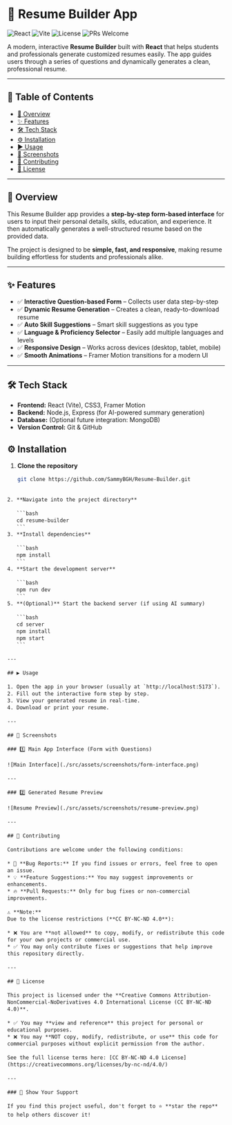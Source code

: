 
# 📝 Resume Builder App

![React](https://img.shields.io/badge/Built%20with-React-61DBFB?logo=react&logoColor=white)
![Vite](https://img.shields.io/badge/Powered%20by-Vite-646CFF?logo=vite&logoColor=white)
![License](https://img.shields.io/badge/License-CC%20BY--NC--ND%204.0-orange)
![PRs Welcome](https://img.shields.io/badge/PRs-Welcome-brightgreen)

A modern, interactive **Resume Builder** built with **React** that helps students and professionals generate customized resumes easily. The app guides users through a series of questions and dynamically generates a clean, professional resume.

---

## 📑 Table of Contents

* [🚀 Overview](#-overview)
* [✨ Features](#-features)
* [🛠️ Tech Stack](#%EF%B8%8F-tech-stack)
* [⚙️ Installation](#%EF%B8%8F-installation)
* [▶️ Usage](#%EF%B8%8F-usage)
* [📸 Screenshots](#-screenshots)
* [🤝 Contributing](#-contributing)
* [📜 License](#-license)

---

## 🚀 Overview

This Resume Builder app provides a **step-by-step form-based interface** for users to input their personal details, skills, education, and experience.
It then automatically generates a well-structured resume based on the provided data.

The project is designed to be **simple, fast, and responsive**, making resume building effortless for students and professionals alike.

---

## ✨ Features

* ✅ **Interactive Question-based Form** – Collects user data step-by-step
* ✅ **Dynamic Resume Generation** – Creates a clean, ready-to-download resume
* ✅ **Auto Skill Suggestions** – Smart skill suggestions as you type
* ✅ **Language & Proficiency Selector** – Easily add multiple languages and levels
* ✅ **Responsive Design** – Works across devices (desktop, tablet, mobile)
* ✅ **Smooth Animations** – Framer Motion transitions for a modern UI

---

## 🛠️ Tech Stack

* **Frontend:** React (Vite), CSS3, Framer Motion
* **Backend:** Node.js, Express (for AI-powered summary generation)
* **Database:** (Optional future integration: MongoDB)
* **Version Control:** Git & GitHub



## ⚙️ Installation

1. **Clone the repository**

   ```bash
   git clone https://github.com/SammyBGH/Resume-Builder.git
````

2. **Navigate into the project directory**

   ```bash
   cd resume-builder
   ```
3. **Install dependencies**

   ```bash
   npm install
   ```
4. **Start the development server**

   ```bash
   npm run dev
   ```
5. **(Optional)** Start the backend server (if using AI summary)

   ```bash
   cd server
   npm install
   npm start
   ```

---

## ▶️ Usage

1. Open the app in your browser (usually at `http://localhost:5173`).
2. Fill out the interactive form step by step.
3. View your generated resume in real-time.
4. Download or print your resume.

---

## 📸 Screenshots

### 1️⃣ Main App Interface (Form with Questions)

![Main Interface](./src/assets/screenshots/form-interface.png)

---

### 2️⃣ Generated Resume Preview

![Resume Preview](./src/assets/screenshots/resume-preview.png)

---

## 🤝 Contributing

Contributions are welcome under the following conditions:

* 🐛 **Bug Reports:** If you find issues or errors, feel free to open an issue.
* 💡 **Feature Suggestions:** You may suggest improvements or enhancements.
* 🔥 **Pull Requests:** Only for bug fixes or non-commercial improvements.

⚠️ **Note:**
Due to the license restrictions (**CC BY-NC-ND 4.0**):

* ❌ You are **not allowed** to copy, modify, or redistribute this code for your own projects or commercial use.
* ✅ You may only contribute fixes or suggestions that help improve this repository directly.

---

## 📜 License

This project is licensed under the **Creative Commons Attribution-NonCommercial-NoDerivatives 4.0 International License (CC BY-NC-ND 4.0)**.

* ✅ You may **view and reference** this project for personal or educational purposes.
* ❌ You may **NOT copy, modify, redistribute, or use** this code for commercial purposes without explicit permission from the author.

See the full license terms here: [CC BY-NC-ND 4.0 License](https://creativecommons.org/licenses/by-nc-nd/4.0/)

---

### 🌟 Show Your Support

If you find this project useful, don't forget to ⭐ **star the repo** to help others discover it!

